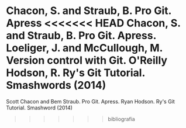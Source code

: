 Chacon, S. and Straub, B. Pro Git. Apress
<<<<<<< HEAD
Chacon, S. and Straub, B. Pro Git. Apress.
Loeliger, J. and McCullough, M. Version control with Git. O'Reilly
Hodson, R. Ry's Git Tutorial. Smashwords (2014)
=======
Scott Chacon and Bem Straub. Pro Git. Apress.
Ryan Hodson. Ry's Git Tutorial. Smashword (2014)
>>>>>>> bibliografia

